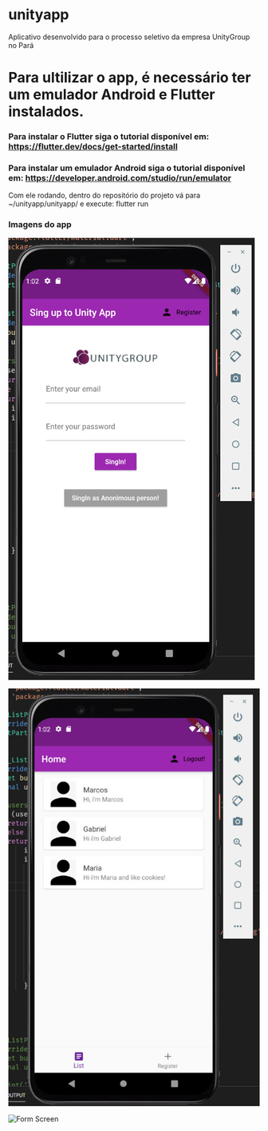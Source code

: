 # unityapp
Aplicativo desenvolvido para o processo seletivo da empresa UnityGroup no Pará

# Para ultilizar o app, é necessário ter um emulador Android e Flutter instalados.
### Para instalar o Flutter siga o tutorial disponível em: <https://flutter.dev/docs/get-started/install>
### Para instalar um emulador Android siga o tutorial disponível em: <https://developer.android.com/studio/run/emulator>

Com ele rodando, dentro do repositório do projeto vá para ~/unityapp/unityapp/
e execute:
flutter run

### Imagens do app
![Login Screen](./img/login.jpeg)

![List Screen](./img/list.jpeg)

![Form Screen](./form.jpeg)